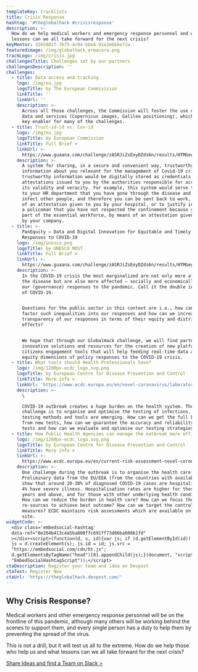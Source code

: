 ```yaml
---
templateKey: tracklists
title: Crisis Response
hashtag: '#theglobalhack #crisisresponse'
description: >-
  How do we help medical workers and emergency response personnel and what
  lessons can we all take forward for the next crisis?
keyMentor: 3265801f-7b75-4c94-bba4-91a3ebbbe72a
featuredimage: /img/globalhack_ermacora.png
trackLogo: /img/crisis.jpg
challengesTitle: Challenges set by our partners
challengesDescription: ''
challenges:
  - title: Data access and tracking
    logo: /img/eu.jpg
    logoTitle: by The European Commisision
    linkTitle: ''
    linkUrl: ''
    description: >-
      Across all those challenges, the Commission will foster the use of space
      data and services (Copernicus images, Galileo positioning), which can be a
      key enabler for many of the challenges.
  - title: Trust-id-id vs. Cov-id
    logo: /img/eu.jpg
    logoTitle: by European Commission
    linkTitle: Full Brief >
    linkUrl: >-
      https://www.guaana.com/challenge/zASRJiZsEoyDZds6n/results/HTMGegZ9yjxiHaJoi/n6rEatJDiERYzPzku/main
    description: >-
      A system for sharing, in a secure and convenient way, trustworthy
      information about you relevant for the management of Covid-19 crisis. This
      trustworthy information would be digitally stored as credentials /
      attestations issued to you by the authorities responsible for accrediting
      its validity and veracity. For example, this system would serve to prove
      to your HR department that you have gone through the disease and cannot
      infect other people, and therefore you can be sent back to work, by means
      of an attestation given to you by your hospital, or to justify in front of
      a policeman that you have not respected the confinement because you are
      part of the essential workforce, by means of an attestation given to you
      by your company.
  - title: >-
      PanEquity – Data and Digital Innovation for Equitable and Timely Policy
      Responses to COVID-19
    logo: /img/unesco.png
    logoTitle: by UNESCO MOST
    linkTitle: Full Brief >
    linkUrl: >-
      https://www.guaana.com/challenge/zASRJiZsEoyDZds6n/results/HTMGegZ9yjxiHaJoi/XjvfnBemSfszpkde6/main
    description: >-
      In the COVID-19 crisis the most marginalized are not only more affected by
      the disease but are also more affected – socially and economically - by
      our (governance) responses to the pandemic. Call it the double injustice
      of COVID-19. 


      Questions for the public sector in this context are i.a., how can we
      factor such inequalities into our responses and how can we increase the
      transparency of our responses in terms of their equity and distributional
      effects?


      We hope that through our GlobalHack challenge, we will find partners,
      innovative solutions and resources for the creation of new platforms and
      citizens engagement tools that will help feeding real-time data about
      equity dimensions of policy responses to the COVID-19 crisis.
  - title: What tools should Health Professionals have?
    logo: /img/1200px-ecdc_logo.svg.png
    logoTitle: by European Centre for Disease Prevention and Control
    linkTitle: More info >
    linkUrl: 'https://www.ecdc.europa.eu/en/novel-coronavirus/laboratory-support'
    description: >-
      \

      COVID-19 outbreak creates a huge burden on the health system. The
      challenge is to organise and optimise the testing of infections. New
      testing methods and tools are emerging. How can we get the full benefits
      from new tests, how can we guarantee the accuracy and reliability of the
      tests and how can we evaluate and optimise our testing strategies?
  - title: How Public Health Agencies can manage the outbreak more efficiently?
    logo: /img/1200px-ecdc_logo.svg.png
    logoTitle: by European Centre for Disease Prevention and Control
    linkTitle: More info >
    linkUrl: >-
      https://www.ecdc.europa.eu/en/current-risk-assessment-novel-coronavirus-situation
    description: >-
      One challenge during the outbreak is to organise the health care.
      Preliminary data from the EU/EEA (from the countries with available data)
      show that around 20-30% of diagnosed COVID-19 cases are hospitalised and
      4% have severe illness. Hospitalisation rates are higher for those aged 60
      years and above, and for those with other underlying health conditions.
      How can we reduce the burden in health care? How can we focus the
      re-sources to achieve best outcome? How can we target the control
      measures? ECDC maintains risk assessments which are available on the web
      site.
widgetCode: >-
  <div class='embedsocial-hashtag'
  data-ref="0e264b413c4a5ba808ffc691ff73d06ba60861fd"
  ></div><script>(function(d, s, id){var js; if (d.getElementById(id)) {return;}
  js = d.createElement(s); js.id = id; js.src =
  "https://embedsocial.com/cdn/ht.js";
  d.getElementsByTagName("head")[0].appendChild(js);}(document, "script",
  "EmbedSocialHashtagScript"));</script>
ctaDescription: Register your team and idea on Devpost
ctaText: Register Now
ctaUrl: 'https://theglobalhack.devpost.com/'
---
```


## Why Crisis Response?

Medical workers and other emergency response personnel will be on the frontline of this pandemic, although many others will be working behind the scenes to support them, and every single person has a duty to help them by preventing the spread of the virus.

This is not a drill, but it will test us all to the extreme. How do we help those who help us and what lessons can we all take forward for the next crisis?

[Share Ideas and find a Team on Slack >](http://theglobalhack.com/slack)
